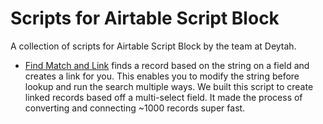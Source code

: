 # Scripts for Airtable Script Block
A collection of scripts for Airtable Script Block by the team at Deytah.

- [Find Match and Link](https://github.com/deytah/airtable-scripts/blob/master/find-match-and-link.js) finds a record based on the string on a field and creates a link for you. This enables you to modify the string before lookup and run the search multiple ways. We built this script to create linked records based off a multi-select field. It made the process of converting and connecting ~1000 records super fast.

